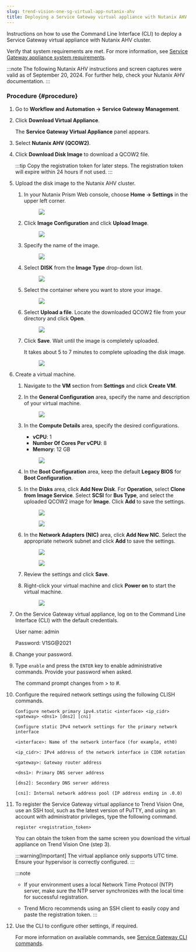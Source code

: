 ```yaml
---
slug: trend-vision-one-sg-virtual-app-nutanix-ahv
title: Deploying a Service Gateway virtual appliance with Nutanix AHV
---
```


Instructions on how to use the Command Line Interface (CLI) to deploy a Service Gateway virtual appliance with Nutanix AHV cluster.

Verify that system requirements are met. For more information, see [Service Gateway appliance system requirements](sg-sys-requirements.md).

:::note
The following Nutanix AHV instructions and screen captures were valid as of September 20, 2024. For further help, check your Nutanix AHV documentation.
:::

### Procedure {#procedure}

1.  Go to **Workflow and Automation → Service Gateway Management**.

2.  Click **Download Virtual Appliance**.

    The **Service Gateway Virtual Appliance** panel appears.

3.  Select **Nutanix AHV (QCOW2)**.

4.  Click **Download Disk Image** to download a QCOW2 file.

    :::tip
    Copy the registration token for later steps. The registration token will expire within 24 hours if not used.
    :::

5.  Upload the disk image to the Nutanix AHV cluster.

    1.  In your Nutanix Prism Web console, choose **Home → Settings** in the upper left corner.

        <figure>
        <img src="./images/sg_nutanix_5a_settings=38bb6a10-0ecd-444c-a732-49cfe1f46abb.webp" />
        </figure>

    2.  Click **Image Configuration** and click **Upload Image**.

        <figure>
        <img src="./images/sg_nutanix_5b_uploadimage=73cea27e-e132-487c-a02b-e8f81e6a17c0.webp" />
        </figure>

    3.  Specify the name of the image.

        <figure>
        <img src="./images/sg_nutanix_5c_imagename=a9316694-4af2-4aa1-91c6-d8bbd62e2afe.webp" />
        </figure>

    4.  Select **DISK** from the **Image Type** drop-down list.

        <figure>
        <img src="./images/sg_nutanix_5d_imagetype=7e947578-255f-4d32-a5e8-deb8a55fdfa6.webp" />
        </figure>

    5.  Select the container where you want to store your image.

        <figure>
        <img src="./images/sg_nutanix_5e_storagecontainer=8d181d85-a497-4774-b569-d94ec731addf.webp" />
        </figure>

    6.  Select **Upload a file**. Locate the downloaded QCOW2 file from your directory and click **Open**.

        <figure>
        <img src="./images/sg_nutanix_5f_open=453ded39-037c-48e7-9729-307a59a07151.webp" />
        </figure>

    7.  Click **Save**. Wait until the image is completely uploaded.

        It takes about 5 to 7 minutes to complete uploading the disk image.

        <figure>
        <img src="./images/sg_nutanix_5g_save=6b2c9aba-6bbe-46a9-bbdd-c0ecda18476a.webp" />
        </figure>

6.  Create a virtual machine.

    1.  Navigate to the **VM** section from **Settings** and click **Create VM**.

    2.  In the **General Configuration** area, specify the name and description of your virtual machine.

        <figure>
        <img src="./images/sg_nutanix_6b_createvm=21572a79-9070-410e-b39c-a12456e74d31.webp" />
        </figure>

    3.  In the **Compute Details** area, specify the desired configurations.

        - **vCPU**: 1
        - **Number Of Cores Per vCPU**: 8
        - **Memory**: 12 GB

        <figure>
        <img src="./images/sg_nutanix_6c_computedetails=1b1728b0-b206-4713-a2d9-d86e9d61e63f.webp" />
        </figure>

    4.  In the **Boot Configuration** area, keep the default **Legacy BIOS** for **Boot Configuration**.

    5.  In the **Disks** area, click **Add New Disk**. For **Operation**, select **Clone from Image Service**. Select **SCSI** for **Bus Type**, and select the uploaded QCOW2 image for **Image**. Click **Add** to save the settings.

        <figure>
        <img src="./images/sg_nutanix_6e1_addnewdisk=92005d38-ff93-4700-a2eb-e8fb22ca760c.webp" />
        </figure>

        <figure>
        <img src="./images/sg_nutanix_6e2_adddisk=8045ff68-aae3-4415-8451-38b400d3956d.webp" />
        </figure>

    6.  In the **Network Adapters (NIC)** area, click **Add New NIC**. Select the appropriate network subnet and click **Add** to save the settings.

        <figure>
        <img src="./images/sg_nutanix_6f1_addnewNIC=d4062e5d-8827-460e-a945-831c18a32ec0.webp" />
        </figure>

        <figure>
        <img src="./images/sg_nutanix_6f2_subnetname=c6515930-22f6-43b4-ae29-95e197e7c704.webp" />
        </figure>

    7.  Review the settings and click **Save**.

    8.  Right-click your virtual machine and click **Power on** to start the virtual machine.

        <figure>
        <img src="./images/sg_nutanix_6h_powneron=1740ea84-c26d-4788-97b2-a2ee9a83162c.webp" />
        </figure>

7.  On the Service Gateway virtual appliance, log on to the Command Line Interface (CLI) with the default credentials.

    User name: admin

    Password: V1SG@2021

8.  Change your password.

9.  Type `enable` and press the `ENTER` key to enable administrative commands. Provide your password when asked.

    The command prompt changes from \> to \#.

10. Configure the required network settings using the following CLISH commands.

    `Configure network primary ipv4.static <interface> <ip_cidr> <gateway> <dns1> [dns2] [cni]`

    `Configure static IPv4 network settings for the primary network interface`

    `<interface>: Name of the network interface (for example, eth0)`

    `<ip_cidr>: IPv4 address of the network interface in CIDR notation`

    `<gateway>: Gateway router address`

    `<dns1>: Primary DNS server address`

    `[dns2]: Secondary DNS server address`

    `[cni]: Internal network address pool (IP address ending in .0.0)`

11. To register the Service Gateway virtual appliance to Trend Vision One, use an SSH tool, such as the latest version of PuTTY, and using an account with administrator privileges, type the following command.

    `register <registration_token>`

    You can obtain the token from the same screen you download the virtual appliance on Trend Vision One (step 3).

    :::warning[Important]
    The virtual appliance only supports UTC time. Ensure your hypervisor is correctly configured.
    :::

    :::note
    - If your environment uses a local Network Time Protocol (NTP) server, make sure the NTP server synchronizes with the local time for successful registration.

    - Trend Micro recommends using an SSH client to easily copy and paste the registration token.
    :::

12. Use the CLI to configure other settings, if required.

    For more information on available commands, see [Service Gateway CLI commands](service-gateway-cli-commands.md).
